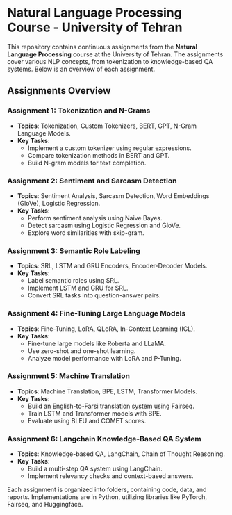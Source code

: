 # Natural Language Processing Course - University of Tehran

This repository contains continuous assignments from the **Natural Language Processing** course at the University of Tehran. The assignments cover various NLP concepts, from tokenization to knowledge-based QA systems. Below is an overview of each assignment.

## Assignments Overview

### Assignment 1: Tokenization and N-Grams
- **Topics**: Tokenization, Custom Tokenizers, BERT, GPT, N-Gram Language Models.
- **Key Tasks**:
  - Implement a custom tokenizer using regular expressions.
  - Compare tokenization methods in BERT and GPT.
  - Build N-gram models for text completion.

### Assignment 2: Sentiment and Sarcasm Detection
- **Topics**: Sentiment Analysis, Sarcasm Detection, Word Embeddings (GloVe), Logistic Regression.
- **Key Tasks**:
  - Perform sentiment analysis using Naive Bayes.
  - Detect sarcasm using Logistic Regression and GloVe.
  - Explore word similarities with skip-gram.

### Assignment 3: Semantic Role Labeling
- **Topics**: SRL, LSTM and GRU Encoders, Encoder-Decoder Models.
- **Key Tasks**:
  - Label semantic roles using SRL.
  - Implement LSTM and GRU for SRL.
  - Convert SRL tasks into question-answer pairs.

### Assignment 4: Fine-Tuning Large Language Models
- **Topics**: Fine-Tuning, LoRA, QLoRA, In-Context Learning (ICL).
- **Key Tasks**:
  - Fine-tune large models like Roberta and LLaMA.
  - Use zero-shot and one-shot learning.
  - Analyze model performance with LoRA and P-Tuning.

### Assignment 5: Machine Translation
- **Topics**: Machine Translation, BPE, LSTM, Transformer Models.
- **Key Tasks**:
  - Build an English-to-Farsi translation system using Fairseq.
  - Train LSTM and Transformer models with BPE.
  - Evaluate using BLEU and COMET scores.

### Assignment 6: Langchain Knowledge-Based QA System
- **Topics**: Knowledge-based QA, LangChain, Chain of Thought Reasoning.
- **Key Tasks**:
  - Build a multi-step QA system using LangChain.
  - Implement relevancy checks and context-based answers.

Each assignment is organized into folders, containing code, data, and reports. Implementations are in Python, utilizing libraries like PyTorch, Fairseq, and Huggingface.

